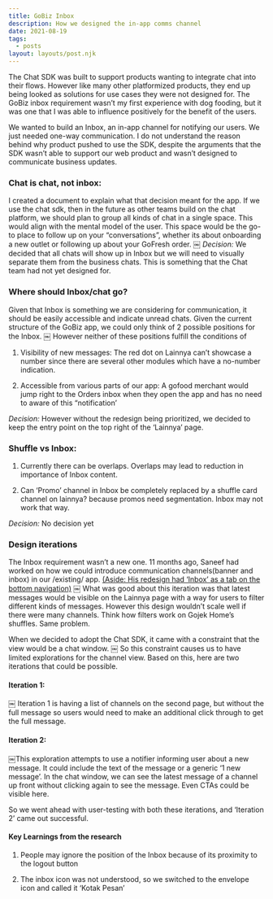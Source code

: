 ```yaml
---
title: GoBiz Inbox
description: How we designed the in-app comms channel
date: 2021-08-19
tags:
  - posts
layout: layouts/post.njk
---
```



The Chat SDK was built to support products wanting to integrate chat into their flows. However like many other platformized products, they end up being looked as solutions for use cases they were not designed for. The GoBiz inbox requirement wasn’t my first experience with dog fooding, but it was one that I was able to influence positively for the benefit of the users.

We wanted to build an Inbox, an in-app channel for notifying our users. We just needed one-way communication. I do not understand the reason behind why product pushed to use the SDK, despite the arguments that the SDK wasn’t able to support our web product and wasn’t designed to communicate business updates.

### Chat is chat, not inbox:

I created a document to explain what that decision meant for the app.
If we use the chat sdk, then in the future as other teams build on the chat platform, we should plan to group all kinds of chat in a single space. This would align with the mental model of the user. This space would be the go-to place to follow up on your “conversations”, whether its about onboarding a new outlet or following up about your GoFresh order.
￼
_Decision:_ We decided that all chats will show up in Inbox but we will need to visually separate them from the business chats. This is something that the Chat team had not yet designed for.

### Where should Inbox/chat go?

Given that Inbox is something we are considering for communication, it should be easily accessible and indicate unread chats. Given the current structure of the GoBiz app, we could only think of 2 possible positions for the Inbox.
￼
However neither of these positions fulfill the conditions of

1. Visibility of new messages: The red dot on Lainnya can’t showcase a number since there are several other modules which have a no-number indication.

2. Accessible from various parts of our app: A gofood merchant would jump right to the Orders inbox when they open the app and has no need to aware of this “notification’

_Decision:_ However without the redesign being prioritized, we decided to keep the entry point on the top right of the ‘Lainnya’ page.

### Shuffle vs Inbox:

1. Currently there can be overlaps. Overlaps may lead to reduction in importance of Inbox content.

2. Can ‘Promo’ channel in Inbox be completely replaced by a shuffle card channel on lainnya? because promos need segmentation. Inbox may not work that way.

_Decision:_ No decision yet

### Design iterations

The Inbox requirement wasn’t a new one. 11 months ago, Saneef had worked on how we could introduce communication channels(banner and inbox) in our /existing/ app. [(Aside: His redesign had ‘Inbox’ as a tab on the bottom navigation)](https://share.goabstract.com/8af61eee-de93-4f63-b0f8-64922742a29e?mode=design&sha=875263ee629f633ddd9229602605e3870884c3da)
￼
What was good about this iteration was that latest messages would be visible on the Lainnya page with a way for users to filter different kinds of messages. However this design wouldn’t scale well if there were many channels. Think how filters work on Gojek Home’s shuffles. Same problem.

When we decided to adopt the Chat SDK, it came with a constraint that the view would be a chat window.
￼
So this constraint causes us to have limited explorations for the channel view. Based on this, here are two iterations that could be possible.

#### Iteration 1:

￼
Iteration 1 is having a list of channels on the second page, but without the full message so users would need to make an additional click through to get the full message.

#### Iteration 2:

￼This exploration attempts to use a notifier informing user about a new message. It could include the text of the message or a generic ‘1 new message’. In the chat window, we can see the latest message of a channel up front without clicking again to see the message. Even CTAs could be visible here.

So we went ahead with user-testing with both these iterations, and ‘Iteration 2’ came out successful.

#### Key Learnings from the research

1. People may ignore the position of the Inbox because of its proximity to the logout button

2. The inbox icon was not understood, so we switched to the envelope icon and called it ‘Kotak Pesan’
